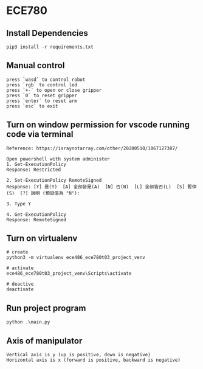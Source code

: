 # ECE780

## Install Dependencies
```
pip3 install -r requirements.txt
```

## Manual control
```
press `wasd` to control robot
press `rgb` to control led
press `+-` to open or close gripper
press `0` to reset gripper
press `enter` to reset arm
press `esc` to exit
```

## Turn on window permission for vscode running code via terminal
```
Reference: https://israynotarray.com/other/20200510/1067127387/

Open powershell with system administer
1. Get-ExecutionPolicy
Response: Restricted

2. Set-ExecutionPolicy RemoteSigned
Response: [Y] 是(Y)  [A] 全部皆是(A)  [N] 否(N)  [L] 全部皆否(L)  [S] 暫停(S)  [?] 說明 (預設值為 "N"):

3. Type Y

4. Get-ExecutionPolicy
Response: RemoteSigned
```

## Turn on virtualenv
```
# create
python3 -m virtualenv ece486_ece780t03_project_venv

# activate
ece486_ece780t03_project_venv\Scripts\activate

# deactive
deactivate
```

## Run project program
```
python .\main.py
```

## Axis of manipulator
```
Vertical axis is y (up is positive, down is negative)
Horizontal axis is x (forward is positive, backward is negative)
```